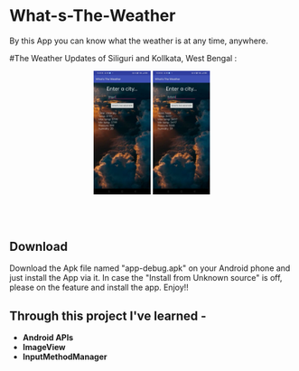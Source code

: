 # What-s-The-Weather

By this App you can know what the weather is at any time, anywhere.

#The Weather Updates of Siliguri and Kollkata, West Bengal :

<p align="center">
     <img src="https://github.com/AArgharupa/What-s-The-Weather/blob/master/screenshots/WhatsApp%20Image%202022-04-16%20at%203.05.11%20PM%20(1).jpeg" width="20%">
  <img src="https://github.com/AArgharupa/What-s-The-Weather/blob/master/screenshots/WhatsApp%20Image%202022-04-16%20at%203.05.11%20PM.jpeg" width="20%">
</p>
</br>
</br>


## Download
Download the Apk file named "app-debug.apk" on your Android phone and just install the App via it. In case the "Install from Unknown source" is off, please on the feature and install the app. Enjoy!!

## Through this project I've learned -

* **Android APIs**
* **ImageView**
* **InputMethodManager**

